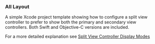 ### All Layout

A simple Xcode project template showing how to configure a split view controller to prefer to show both the primary and secondary view controllers. Both Swift and Objective-C versions are included.

For a more detailed explanation see [Split View Controller Display Modes](http://useyourloaf.com/blog/split-view-controller-display-modes/)
